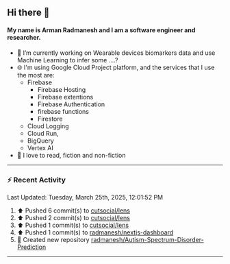 ## Hi there 👋

#### My name is Arman Radmanesh and I am a software engineer and researcher.

- 🔭 I’m currently working on Wearable devices biomarkers data and use Machine Learning to infer some ....?
- 🌐 I'm using Google Cloud Project platform, and the services that I use the most are:
  - Firebase
     - Firebase Hosting
     - Firebase extentions 
     - Firebase Authentication
     - firebase functions
     - Firestore
  - Cloud Logging
  - Cloud Run,
  - BigQuery
  - Vertex AI
- 📖 I love to read, fiction and non-fiction

---

### :zap: Recent Activity

<!--START_SECTION:activity-->
<!--END_SECTION:activity-->

<!--RECENT_ACTIVITY:last_update-->
Last Updated: Tuesday, March 25th, 2025, 12:01:52 PM
<!--RECENT_ACTIVITY:last_update_end-->

<!--RECENT_ACTIVITY:start-->
1. ⬆️ Pushed 6 commit(s) to [cutsocial/lens](https://github.com/cutsocial/lens)
2. ⬆️ Pushed 2 commit(s) to [cutsocial/lens](https://github.com/cutsocial/lens)
3. ⬆️ Pushed 1 commit(s) to [cutsocial/lens](https://github.com/cutsocial/lens)
4. ⬆️ Pushed 1 commit(s) to [radmanesh/nextjs-dashboard](https://github.com/radmanesh/nextjs-dashboard)
5. 📔 Created new repository [radmanesh/Autism-Spectrum-Disorder-Prediction](https://github.com/radmanesh/Autism-Spectrum-Disorder-Prediction)
<!--RECENT_ACTIVITY:end-->

---

<!--
**radmanesh/radmanesh** is a ✨ _special_ ✨ repository because its `README.md` (this file) appears on your GitHub profile.

Here are some ideas to get you started:

- 🔭 I’m currently working on ...
- 🌱 I’m currently learning ...
- 👯 I’m looking to collaborate on ...
- 🤔 I’m looking for help with ...
- 💬 Ask me about ...
- 📫 How to reach me: ...
- 😄 Pronouns: ...
- ⚡ Fun fact: ...
-->
